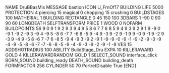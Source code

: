 NAME DruBBasMis
MESSAGE bastion
ICON U_FrnOf17
BUILDING
LIFE 5000
PROTECTION 4 piercing 15 magical 0 chopping 15 crushing 0
BUILDSTAGES 100
MATHERIAL 1 BUILDING
RECTANGLE 0 45 150 100
3DBARS 1 -90 0 90 90 60 
LONGDEATH
SELFTRANSFORM
PRICE 1 WOOD 0
NOFARM
BUILDPOINTS   56   9 0 9 1 9 2 9 3 9 4 9 5 8 6 7 7 6 8 5 9 4 9 3 9 2 9 1 9    -9 0 -9 1 -9 2 -9 3 -9 4 -9 5 -8 6 -7 7 -6 8 -5 9 -4 9 -3 9 -2 9 -1 9     9 -0 9 -1 9 -2 9 -3 9 -4 9 -5 8 -6 7 -7 6 -8 5 -9 4 -9 3 -9 2 -9 1 -9    -9 -0 -9 -1 -9 -2 -9 -3 -9 -4 -9 -5 -8 -6 -7 -7 -6 -8 -5 -9 -4 -9 -3 -9 -2 -9 -1 -9
VES 15
ADDSHOTRADIUS 100
ABILITY BuildStage_Dru
EXPA 10
KILLERAWARD             GOLD 4
KILLERAWARDRANDOM       GOLD 1
SELECT_SOUND interface_click
BORN_SOUND building_ready
DEATH_SOUND building_death
FORMFACTOR 256
CYLINDER 50 70
PortretDisable True
[END]


